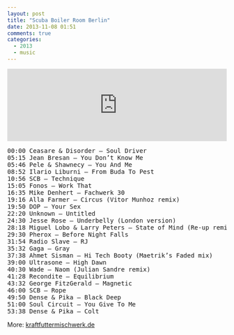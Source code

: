 ```yaml
---
layout: post
title: "Scuba Boiler Room Berlin"
date: 2013-11-08 01:51
comments: true
categories:
  - 2013
  - music
---
```

<iframe width='100%' height='166'
  scrolling='no' frameborder='no'
  src='https://w.soundcloud.com/player/?url=https%3A//api.soundcloud.com/tracks/116998293'>
</iframe>

<pre>
00:00 Ceasare & Disorder – Soul Driver
05:15 Jean Bresan – You Don’t Know Me
05:46 Pele & Shawnecy – You And Me
08:52 Ilario Liburni – From Buda To Pest
10:56 SCB – Technique
15:05 Fonos – Work That
16:35 Mike Denhert – Fachwerk 30
19:16 Alla Farmer – Circus (Vitor Munhoz remix)
19:50 DOP – Your Sex
22:20 Unknown – Untitled
24:30 Jesse Rose – Underbelly (London version)
28:18 Miguel Lobo & Larry Peters – State of Mind (Re-up remix)
29:30 Pherox – Before Night Falls
31:54 Radio Slave – RJ
35:32 Gaga – Gray
37:38 Ahmet Sisman – Hi Tech Booty (Maetrik’s Faded mix)
39:00 Ultrasone – High Dawn
40:30 Wade – Naom (Julian Sandre remix)
41:28 Recondite – Equilibrium
43:32 George FitzGerald – Magnetic
46:00 SCB – Rope
49:50 Dense & Pika – Black Deep
51:00 Soul Circuit – You Give To Me
53:38 Dense & Pika – Colt
</pre>

More: <a href='http://www.kraftfuttermischwerk.de/blogg/frisches-aus-dem-boiler-room-sets-von-scuba-bonobo-und-dbridge/'>kraftfuttermischwerk.de</a>
